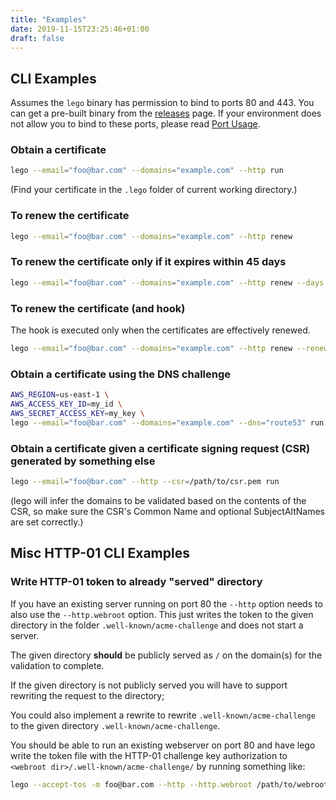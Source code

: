 ```yaml
---
title: "Examples"
date: 2019-11-15T23:25:46+01:00
draft: false
---
```


## CLI Examples

Assumes the `lego` binary has permission to bind to ports 80 and 443.
You can get a pre-built binary from the [releases](https://github.com/go-acme/lego/releases) page.
If your environment does not allow you to bind to these ports, please read [Port Usage](usage/cli#port-usage).

### Obtain a certificate

```bash
lego --email="foo@bar.com" --domains="example.com" --http run
```

(Find your certificate in the `.lego` folder of current working directory.)

### To renew the certificate

```bash
lego --email="foo@bar.com" --domains="example.com" --http renew
```

### To renew the certificate only if it expires within 45 days

```bash
lego --email="foo@bar.com" --domains="example.com" --http renew --days 45
```

### To renew the certificate (and hook)

The hook is executed only when the certificates are effectively renewed.

```bash
lego --email="foo@bar.com" --domains="example.com" --http renew --renew-hook="./myscript.sh"
```

### Obtain a certificate using the DNS challenge

```bash
AWS_REGION=us-east-1 \
AWS_ACCESS_KEY_ID=my_id \
AWS_SECRET_ACCESS_KEY=my_key \
lego --email="foo@bar.com" --domains="example.com" --dns="route53" run
```

### Obtain a certificate given a certificate signing request (CSR) generated by something else

```bash
lego --email="foo@bar.com" --http --csr=/path/to/csr.pem run
```

(lego will infer the domains to be validated based on the contents of the CSR, so make sure the CSR's Common Name and optional SubjectAltNames are set correctly.)

## Misc HTTP-01 CLI Examples

### Write HTTP-01 token to already "served" directory

If you have an existing server running on port 80 the `--http` option needs to also use the `--http.webroot` option.
This just writes the token to the given directory in the folder `.well-known/acme-challenge` and does not start a server.

The given directory **should** be publicly served as `/` on the domain(s) for the validation to complete. 

If the given directory is not publicly served you will have to support rewriting the request to the directory;

You could also implement a rewrite to rewrite `.well-known/acme-challenge` to the given directory `.well-known/acme-challenge`.

You should be able to run an existing webserver on port 80 and have lego write the token file with the HTTP-01 challenge key authorization to `<webroot dir>/.well-known/acme-challenge/` by running something like:

```bash
lego --accept-tos -m foo@bar.com --http --http.webroot /path/to/webroot -d example.com run
```
